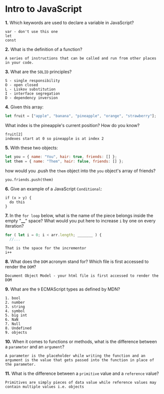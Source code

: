 # Intro to JavaScript

**1.** Which keywords are used to declare a variable in JavaScript?

<!-- enter you answer in the space below -->

```
var - don't use this one
let
const
```

**2.** What is the definition of a function?

<!-- enter you answer in the space below -->

```
A series of instructions that can be called and run from other places in your code.
```

**3.** What are the `SOLID` principles?

<!-- enter you answer in the space below -->

```
S - single responsibility
O - open closed
L - Liskov substitution
I - interface segregation
D - dependency inversion
```

**4.** Given this array:

```js
let fruit = ["apple", "banana", "pineapple", "orange", "strawberry"];
```

What index is the pineapple's current position? How do you know?

<!-- enter you answer in the space below -->

```
fruit[2]
indexes start at 0 so pineapple is at index 2
```

**5.** With these two objects:

```js
let you = { name: "You", hair: true, friends: [] };
let them = { name: "Them", hair: false, friends: [] };
```

how would you .push the `them` object into the `you` object's array of friends?

<!-- enter you answer in the space below -->

```
you.friends.push(them)
```

**6.** Give an example of a JavaScript `Conditional`:

<!-- enter you answer in the space below -->

```
if (x > y) {
  do this
}
```

**7.** In the `for loop` below, what is the name of the piece belongs inside the empty "**\_\_**" space? What would you put here to increase `i` by one on every iteration?

```js
for ( let i = 0; i < arr.length; _______ ) {
  //...
```

<!-- enter you answer in the space below -->

```
That is the space for the incrementor
i++
```

**8.** What does the `DOM` acronym stand for? Which file is first accessed to render the `DOM`?

<!-- enter you answer in the space below -->

```
Document Object Model - your html file is first accessed to render the DOM
```

**9.** What are the `9` ECMAScript types as defined by MDN?

<!-- enter you answer in the space below -->

```
1. bool
2. number
3. string
4. symbol
5. big int
6. NaN
7. Null
8. Undefined
9. objects
```

**10.** When it comes to functions or methods, what is the difference between a `parameter` and an `argument`?

<!-- enter you answer in the space below -->

```
A parameter is the placeholder while writing the function and an argument is the value that gets passed into the function in place of the parameter.
```

**11.** What is the difference between a `primitive` value and a `reference` value?

<!-- enter you answer in the space below -->

```
Primitives are simply pieces of data value while reference values may contain multiple values i.e. objects
```
